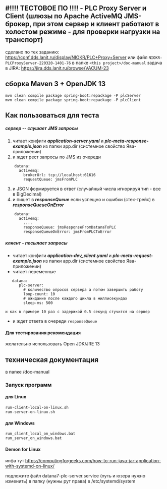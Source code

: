 #!!!! ТЕСТОВОЕ ПО !!!! - PLC Proxy Server и Client 
****(шлюзы по Apache ActiveMQ JMS-брокер, при этом сервер и клиент работают**** 
****в холостом режиме - для проверки нагрузки на транспорт)****
---
сделано по тех заданию: https://conf.dds.lanit.ru/display/NIOKR/PLC+Proxy+Server
или файл `NIOKR-PLCProxyServer-220320-1401-76` в папке `<this project>/doc-manual`
задача в JIRA: https://jira.dds.lanit.ru/browse/VACUM-23
## сборка Maven 3 + OpenJDK 13
```
mvn clean compile package spring-boot:repackage -P plcServer
mvn clean compile package spring-boot:repackage -P plcClient
```
## Как пользоваться для теста
##### сервер -- слушает JMS запросы 
1. читает конфиги ***application-server.yaml*** и ***plc-meta-response-example.json*** из папки app.dir (системное свойство Ява-приложении)
2. и ждет рест запросы по JMS из очереди
```
    datana:
      activemq:
        brokerUrl: tcp://localhost:61616
        requestQueue: jmsFromPLC
```    
3.   и JSON формируется в ответ (случайный числа игнорируя тип - все в BigDecimal)
4.   и пишет в ***responseQueue*** если успещно и ошибки (стек-трейс) в ***responseQueueOnError***
```
    datana:
      activemq:
        ....
        responseQueue: jmsResponseFromDatanaToPLC
        responseQueueOnError: jmsFromPLCToError
```
##### клиент - посылает запросы
* читает конфиги ***application-dev_client.yaml*** и ***plc-meta-request-example.json*** из папки app.dir (системное свойство Ява-приложении)
* читает переменные
``` 
   datana:
      plc-server:
        # количество опросов сервера а потом завершить работу
        loop-count: 10
        # ожидание после каждого цикла в миллисекундах
        sleep-ms: 500
```    
    и как в примере 10 раз с задержкой 0.5 секунд стучится на сервер
* и ждет ответа в очереди `responseQueue`
        
#### Для тестирования рекомендация
желательно использовать Open JDK/JRE 13
    
## техническая документация 
в папке <this project>/doc-manual

### Запуск программ
#### для Linux
```
run-client-local-on-linux.sh
run-server-on-linux.sh
```

#### для Windows
```
run_client_local_on_windows.bat
run_server_on_windows.bat
```

#### Demon for Linux
инфа тут 
https://computingforgeeks.com/how-to-run-java-jar-application-with-systemd-on-linux/

подложите файл datana7-plc-server.service (путь и юзера нужно изменить) в папку (нужны рут права)
в /etc/systemd/system

